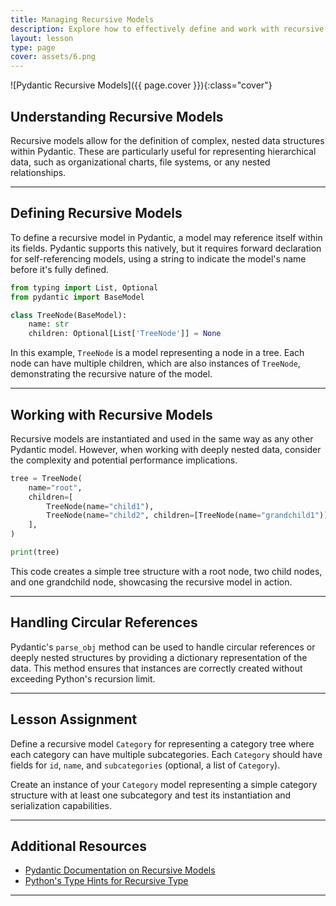 ```yaml
---
title: Managing Recursive Models
description: Explore how to effectively define and work with recursive models in Pydantic, enabling sophisticated data structures like trees and nested objects.
layout: lesson
type: page
cover: assets/6.png
---
```


![Pydantic Recursive Models]({{ page.cover }}){:class="cover"}

## Understanding Recursive Models

Recursive models allow for the definition of complex, nested data structures within Pydantic. These are particularly useful for representing hierarchical data, such as organizational charts, file systems, or any nested relationships.

---

## Defining Recursive Models

To define a recursive model in Pydantic, a model may reference itself within its fields. Pydantic supports this natively, but it requires forward declaration for self-referencing models, using a string to indicate the model's name before it's fully defined.

```python
from typing import List, Optional
from pydantic import BaseModel

class TreeNode(BaseModel):
    name: str
    children: Optional[List['TreeNode']] = None
```

In this example, `TreeNode` is a model representing a node in a tree. Each node can have multiple children, which are also instances of `TreeNode`, demonstrating the recursive nature of the model.

---

## Working with Recursive Models

Recursive models are instantiated and used in the same way as any other Pydantic model. However, when working with deeply nested data, consider the complexity and potential performance implications.

```python
tree = TreeNode(
    name="root",
    children=[
        TreeNode(name="child1"),
        TreeNode(name="child2", children=[TreeNode(name="grandchild1")]),
    ],
)

print(tree)
```

This code creates a simple tree structure with a root node, two child nodes, and one grandchild node, showcasing the recursive model in action.

---

## Handling Circular References

Pydantic's `parse_obj` method can be used to handle circular references or deeply nested structures by providing a dictionary representation of the data. This method ensures that instances are correctly created without exceeding Python's recursion limit.

---

## Lesson Assignment

Define a recursive model `Category` for representing a category tree where each category can have multiple subcategories. Each `Category` should have fields for `id`, `name`, and `subcategories` (optional, a list of `Category`).

Create an instance of your `Category` model representing a simple category structure with at least one subcategory and test its instantiation and serialization capabilities.

---

## Additional Resources

- [Pydantic Documentation on Recursive Models](https://pydantic-docs.helpmanual.io/usage/models/#recursive-models)
- [Python's Type Hints for Recursive Type](https://docs.python.org/3/library/typing.html#typing.ForwardRef)

---

